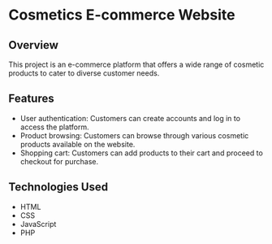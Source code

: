 # Cosmetics E-commerce Website
## Overview
This project is an e-commerce platform that offers a wide range of cosmetic products to cater to diverse customer needs. 

## Features
- User authentication: Customers can create accounts and log in to access the platform.
- Product browsing: Customers can browse through various cosmetic products available on the website.
- Shopping cart: Customers can add products to their cart and proceed to checkout for purchase.
## Technologies Used
- HTML
- CSS
- JavaScript
- PHP
